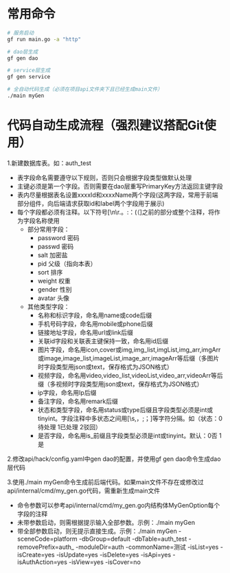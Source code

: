 # 常用命令

```bash
# 服务启动
gf run main.go -a "http"

# dao层生成
gf gen dao

# service层生成
gf gen service

# 全自动代码生成（必须在项目api文件夹下且已经生成main文件）
./main myGen
```

# 代码自动生成流程（强烈建议搭配Git使用）

1.新建数据库表。如：auth_test
- 表字段命名需要遵守以下规则，否则只会根据字段类型做默认处理
- 主键必须是第一个字段。否则需要在dao层重写PrimaryKey方法返回主键字段
- 表内尽量根据表名设置xxxxId和xxxxName两个字段(这两字段，常用于前端部分组件，向后端请求获取id和label两个字段用于展示)
- 每个字段都必须有注释。以下符号[\n\r.。:：(（]之前的部分或整个注释，将作为字段名称使用
    - 部分常用字段：
        - password	密码
        - passwd		密码
        - salt		加密盐
        - pid			父级（指向本表）
        - sort		排序
        - weight 		权重
        - gender 		性别
        - avatar		头像
    - 其他类型字段：
        - 名称和标识字段，命名用name或code后缀
        - 手机号码字段，命名用mobile或phone后缀
        - 链接地址字段，命名用url或link后缀
        - 关联id字段和关联表主键保持一致，命名用id后缀
        - 图片字段，命名用icon,cover或img,img_list,imgList,img_arr,imgArr或image,image_list,imageList,image_arr,imageArr等后缀（多图片时字段类型用json或text，保存格式为JSON格式）
        - 视频字段，命名用video,video_list,videoList,video_arr,videoArr等后缀（多视频时字段类型用json或text，保存格式为JSON格式）
        - ip字段，命名用Ip后缀
        - 备注字段，命名用remark后缀
        - 状态和类型字段，命名用status或type后缀且字段类型必须是int或tinyint。字段注释中多状态之间用[\s,，;；]等字符分隔。如（状态：0待处理 1已处理 2驳回）
        - 是否字段，命名用is_前缀且字段类型必须是int或tinyint。默认：0否 1是

2.修改api/hack/config.yaml中gen dao的配置，并使用gf gen dao命令生成dao层代码

3.使用./main myGen命令生成前后端代码。如果main文件不存在或修改过api/internal/cmd/my_gen.go代码，需重新生成main文件
- 命令参数可以参考api/internal/cmd/my_gen.go内结构体MyGenOption每个字段的注释
- 未带参数启动，则需根据提示输入全部参数。示例：./main myGen
- 带全部参数启动，则无提示直接生成。示例：./main myGen -sceneCode=platform -dbGroup=default -dbTable=auth_test -removePrefix=auth_ -moduleDir=auth -commonName=测试 -isList=yes -isCreate=yes -isUpdate=yes -isDelete=yes -isApi=yes -isAuthAction=yes -isView=yes -isCover=no